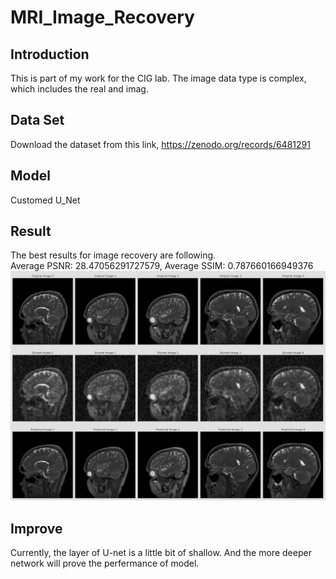 # MRI_Image_Recovery

## Introduction
This is part of my work for the CIG lab.
The image data type is complex, which includes the real and imag.

## Data Set 
Download the dataset from this link, https://zenodo.org/records/6481291

## Model
Customed U_Net

## Result
The best results for image recovery are following.
<br>
Average PSNR: 28.47056291727579, Average SSIM: 0.787660166949376
<br>
![The result for MRI Recovery](./result_pdf/Result_presentation1.png)

## Improve
Currently, the layer of U-net is a little bit of shallow. And the more deeper network will prove the perfermance of model.

